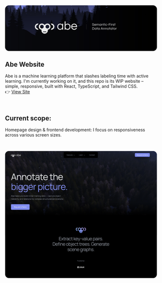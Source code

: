 ![Preview](./banner.png)

## Abe Website
Abe is a machine learning platform that slashes labeling time with active learning. I'm currently working on it, and this repo is its WIP website – simple, responsive, built with React, TypeScript, and Tailwind CSS.  
👉 [View Site](https://site-template-v2-git-main-james-projects-31877320.vercel.app/)

<br>

## Current scope: 
Homepage design & frontend development: I focus on responsiveness across various screen sizes.  


<br>

![Preview](./site_preview_home.png)
